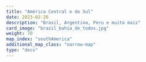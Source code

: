 ```yaml
---
title: "América Central e do Sul"
date: 2023-02-26
description: "Brasil, Argentina, Peru e muito mais"
card_image: "brazil_bahia_de_todos.jpg"
weight: 70
map_index: "southAmerica"
additional_map_class: "narrow-map"
type: "docs"
---
```

